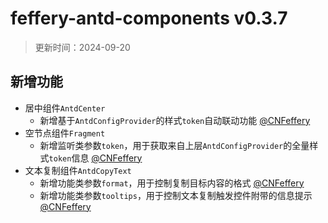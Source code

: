 # feffery-antd-components v0.3.7

> 更新时间：2024-09-20

## 新增功能

- 居中组件`AntdCenter`
  - 新增基于`AntdConfigProvider`的样式`token`自动联动功能 [@CNFeffery](https://github.com/CNFeffery)
- 空节点组件`Fragment`
  - 新增监听类参数`token`，用于获取来自上层`AntdConfigProvider`的全量样式`token`信息 [@CNFeffery](https://github.com/CNFeffery)
- 文本复制组件`AntdCopyText`
  - 新增功能类参数`format`，用于控制复制目标内容的格式 [@CNFeffery](https://github.com/CNFeffery)
  - 新增功能类参数`tooltips`，用于控制文本复制触发控件附带的信息提示 [@CNFeffery](https://github.com/CNFeffery)
